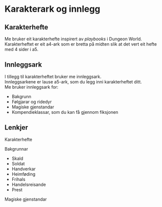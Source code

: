 # Karakterark og innlegg

## Karakterhefte

Me bruker eit karakterhefte inspirert av *playbooks* i Dungeon World.   
Karakterheftet er eit a4-ark som er bretta på midten slik at det vert eit hefte med 4 sider i a5.  

## Innleggsark

I tillegg til karakterheftet bruker me innleggsark.  
Innleggsarkene er lause a5-ark, som du legg inni karakterheftet ditt.  
Me bruker innleggsark for:  
 - Bakgrunn
 - Følgjarar og ridedyr
 - Magiske gjenstandar
 - Kompendieklassar, som du kan få gjennom fiksjonen
 
## Lenkjer

Karakterhefte

Bakgrunnar
  - Skald
  - Soldat
  - Handverkar
  - Heimføding
  - Frihals
  - Handelsreisande
  - Prest
 
 Magiske gjenstandar

